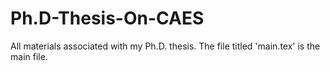 # Ph.D-Thesis-On-CAES
All materials associated with my Ph.D. thesis.
The file titled 'main.tex' is the main file.
